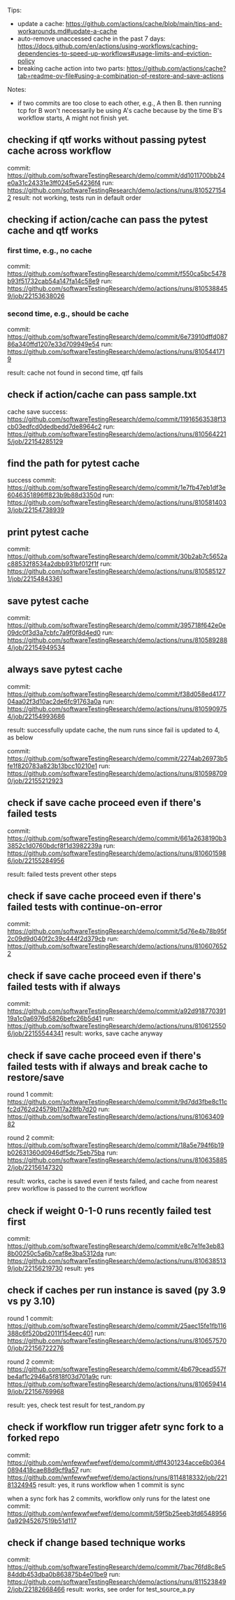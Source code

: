 Tips:
- update a cache: https://github.com/actions/cache/blob/main/tips-and-workarounds.md#update-a-cache
- auto-remove unaccessed cache in the past 7 days: https://docs.github.com/en/actions/using-workflows/caching-dependencies-to-speed-up-workflows#usage-limits-and-eviction-policy
- breaking cache action into two parts: https://github.com/actions/cache?tab=readme-ov-file#using-a-combination-of-restore-and-save-actions


Notes:
- if two commits are too close to each other, e.g., A then B. then running tcp for B won't necessarily be using A's cache because by the time 
B's workflow starts, A might not finish yet.

## checking if qtf works without passing pytest cache across workflow 

commit: https://github.com/softwareTestingResearch/demo/commit/dd1011700bb24e0a31c24331e3ff0245e54236f4
run: https://github.com/softwareTestingResearch/demo/actions/runs/8105271542
result: not working, tests run in default order

## checking if action/cache can pass the pytest cache and qtf works

### first time, e.g., no cache

commit: https://github.com/softwareTestingResearch/demo/commit/f550ca5bc5478b93f51732cab54a147fa14c58e9
run: https://github.com/softwareTestingResearch/demo/actions/runs/8105388459/job/22153638026

### second time, e.g., should be cache

commit: https://github.com/softwareTestingResearch/demo/commit/6e73910dffd08786a340ffd1207e33d709949e54
run: https://github.com/softwareTestingResearch/demo/actions/runs/8105441719

result: cache not found in second time, qtf fails


## check if action/cache can pass sample.txt

cache save success: https://github.com/softwareTestingResearch/demo/commit/11916563538f13cb03edfcd0dedbedd7de8964c2
run: https://github.com/softwareTestingResearch/demo/actions/runs/8105642215/job/22154285129

## find the path for pytest cache

success commit: https://github.com/softwareTestingResearch/demo/commit/1e7fb47eb1df3e6046351896ff823b9b88d3350d 
run: https://github.com/softwareTestingResearch/demo/actions/runs/8105814033/job/22154738939


## print pytest cache

commit: https://github.com/softwareTestingResearch/demo/commit/30b2ab7c5652ac88532f8534a2dbb931bf012f1f
run: https://github.com/softwareTestingResearch/demo/actions/runs/8105851271/job/22154843361

## save pytest cache
commit: https://github.com/softwareTestingResearch/demo/commit/395718f642e0e09dc0f3d3a7cbfc7a9f0f8d4ed0
run: https://github.com/softwareTestingResearch/demo/actions/runs/8105892884/job/22154949534

## always save pytest cache
commit: https://github.com/softwareTestingResearch/demo/commit/f38d058ed417704aa02f3d10ac2de6fc91763a0a
run: https://github.com/softwareTestingResearch/demo/actions/runs/8105909754/job/22154993686


result: successfully update cache, the num runs since fail is updated to 4, as below

commit: https://github.com/softwareTestingResearch/demo/commit/2274ab26973b5fe1f820783a823b13bcc10210e1
run: https://github.com/softwareTestingResearch/demo/actions/runs/8105987090/job/22155212923

## check if save cache proceed even if there's failed tests

commit: https://github.com/softwareTestingResearch/demo/commit/661a2638190b33852c1d0760bdcf8f1d3982239a
run: https://github.com/softwareTestingResearch/demo/actions/runs/8106015986/job/22155284956

result: failed tests prevent other steps

## check if save cache proceed even if there's failed tests with continue-on-error

commit: https://github.com/softwareTestingResearch/demo/commit/5d76e4b78b95f2c09d9d040f2c39c444f2d379cb
run: https://github.com/softwareTestingResearch/demo/actions/runs/8106076522

## check if save cache proceed even if there's failed tests with if always

commit: https://github.com/softwareTestingResearch/demo/commit/a92d91877039119a1c0a6976d5826befc26b5d41
run: https://github.com/softwareTestingResearch/demo/actions/runs/8106125506/job/22155544341
result: works, save cache anyway

## check if save cache proceed even if there's failed tests with if always and break cache to restore/save

round 1
commit: https://github.com/softwareTestingResearch/demo/commit/9d7dd3fbe8c11cfc2d762d24579b117a28fb7d20
run: https://github.com/softwareTestingResearch/demo/actions/runs/8106340982

round 2
commit: https://github.com/softwareTestingResearch/demo/commit/18a5e794f6b19b02631360d0946df5dc75eb75ba
run: https://github.com/softwareTestingResearch/demo/actions/runs/8106358852/job/22156147320

result: works, cache is saved even if tests failed, and cache from nearest prev workflow is passed to the current workflow


## check if weight 0-1-0 runs recently failed test first

commit: https://github.com/softwareTestingResearch/demo/commit/e8c7e1fe3eb838b00250c5a6b7caf8e3ba5312da
run: https://github.com/softwareTestingResearch/demo/actions/runs/8106385139/job/22156219730
result: yes


## check if caches per run instance is saved (py 3.9 vs py 3.10)

round 1
commit: https://github.com/softwareTestingResearch/demo/commit/25aec15fe1fb116388c6f520bd2011f154eec401
run: https://github.com/softwareTestingResearch/demo/actions/runs/8106575700/job/22156722276

round 2
commit: https://github.com/softwareTestingResearch/demo/commit/4b679cead557fbe4af1c2946a5f818f03d701a9c
run: https://github.com/softwareTestingResearch/demo/actions/runs/8106594149/job/22156769968

result: yes, check test result for test_random.py


## check if workflow run trigger afetr sync fork to a forked repo

commit: https://github.com/wnfewwfwefwef/demo/commit/dff4301234acce6b03640894418cae88d9cf9a57
run: https://github.com/wnfewwfwefwef/demo/actions/runs/8114818332/job/22181324945
result: yes, it runs workflow when 1 commit is sync

when a sync fork has 2 commits, workflow only runs for the latest one
commit: https://github.com/wnfewwfwefwef/demo/commit/59f5b25eeb3fd65489560a92945267519b51d117


## check if change based technique works

commit: https://github.com/softwareTestingResearch/demo/commit/7bac76fd8c8e584ddb453dba0b863875b4e01be9
run: https://github.com/softwareTestingResearch/demo/actions/runs/8115238492/job/22182668466
result: works, see order for test_source_a.py
